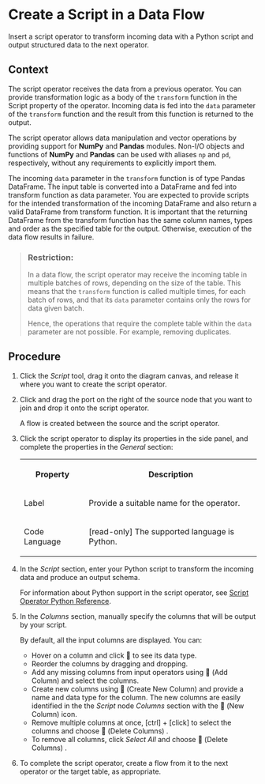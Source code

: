 <!-- loiof3e2570966ac4036b552ebd998274af1 -->

<link rel="stylesheet" type="text/css" href="../css/sap-icons.css"/>

# Create a Script in a Data Flow

Insert a script operator to transform incoming data with a Python script and output structured data to the next operator.



## Context

The script operator receives the data from a previous operator. You can provide transformation logic as a body of the `transform` function in the Script property of the operator. Incoming data is fed into the `data` parameter of the `transform` function and the result from this function is returned to the output.

The script operator allows data manipulation and vector operations by providing support for **NumPy** and **Pandas** modules. Non-I/O objects and functions of **NumPy** and **Pandas** can be used with aliases `np` and `pd`, respectively, without any requirements to explicitly import them.

The incoming `data` parameter in the `transform` function is of type Pandas DataFrame. The input table is converted into a DataFrame and fed into transform function as data parameter. You are expected to provide scripts for the intended transformation of the incoming DataFrame and also return a valid DataFrame from transform function. It is important that the returning DataFrame from the transform function has the same column names, types and order as the specified table for the output. Otherwise, execution of the data flow results in failure.

> ### Restriction:  
> In a data flow, the script operator may receive the incoming table in multiple batches of rows, depending on the size of the table. This means that the `transform` function is called multiple times, for each batch of rows, and that its `data` parameter contains only the rows for data given batch.
> 
> Hence, the operations that require the complete table within the `data` parameter are not possible. For example, removing duplicates.



<a name="loiof3e2570966ac4036b552ebd998274af1__steps_umw_gdk_srb"/>

## Procedure

1.  Click the *Script* tool, drag it onto the diagram canvas, and release it where you want to create the script operator.

2.  Click and drag the port on the right of the source node that you want to join and drop it onto the script operator.

    A flow is created between the source and the script operator.

3.  Click the script operator to display its properties in the side panel, and complete the properties in the *General* section:


    <table>
    <tr>
    <th valign="top">

    Property
    
    </th>
    <th valign="top">

    Description
    
    </th>
    </tr>
    <tr>
    <td valign="top">
    
    Label
    
    </td>
    <td valign="top">
    
    Provide a suitable name for the operator.
    
    </td>
    </tr>
    <tr>
    <td valign="top">
    
    Code Language
    
    </td>
    <td valign="top">
    
    \[read-only\] The supported language is Python.
    
    </td>
    </tr>
    </table>
    
4.  In the *Script* section, enter your Python script to transform the incoming data and produce an output schema.

    For information about Python support in the script operator, see [Script Operator Python Reference](script-operator-python-reference-73e8ba1.md).

5.  In the *Columns* section, manually specify the columns that will be output by your script.

    By default, all the input columns are displayed. You can:

    -   Hover on a column and click <span class="FPA-icons-V3"></span> to see its data type.
    -   Reorder the columns by dragging and dropping.
    -   Add any missing columns from input operators using <span class="FPA-icons-V3"></span> \(Add Column\) and select the columns.
    -   Create new columns using <span class="FPA-icons-V3"></span> \(Create New Column\) and provide a name and data type for the column. The new columns are easily identified in the the *Script* node *Columns* section with the <span class="FPA-icons-V3"></span> \(New Column\) icon.
    -   Remove multiple columns at once, [ctrl\] + [click\]  to select the columns and choose <span class="FPA-icons-V3"></span> \(Delete Columns\) .
    -   To remove all columns, click *Select All* and choose <span class="FPA-icons-V3"></span> \(Delete Columns\) .

6.  To complete the script operator, create a flow from it to the next operator or the target table, as appropriate.


